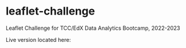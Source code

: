 # leaflet-challenge
Leaflet Challenge for TCC/EdX Data Analytics Bootcamp, 2022-2023 

Live version located here: 

